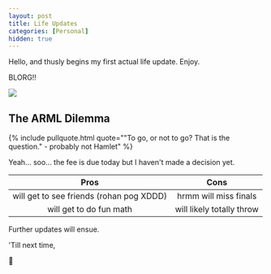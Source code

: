 ```yaml
---
layout: post
title: Life Updates
categories: [Personal]
hidden: true
---
```


Hello, and thusly begins my first actual life update. Enjoy.

BLORG!!

![](https://media.tenor.com/ShzdJcrguswAAAAC/burn-elmo.gif)

## The ARML Dilemma

{% include pullquote.html quote="\"To go, or not to go? That is the question.\" - probably not Hamlet" %}

Yeah... soo... the fee is due today but I haven't made a decision yet.

|Pros|Cons|
|:-:|:-:|
|will get to see friends (rohan pog XDDD)|hrmm will miss finals|
|will get to do fun math|will likely totally throw|

Further updates will ensue.

'Till next time,

👋